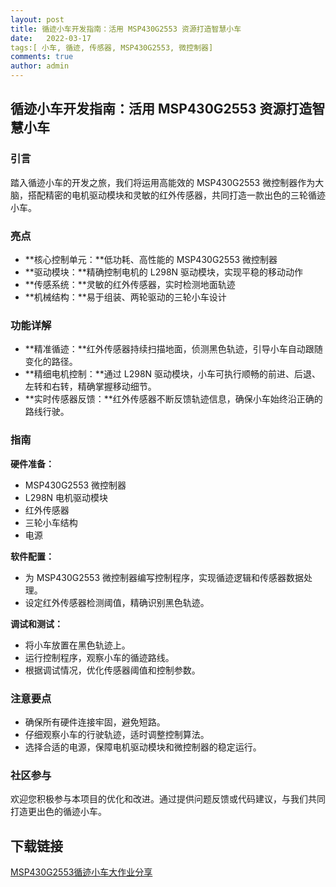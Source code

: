 ```yaml
---
layout: post
title: 循迹小车开发指南：活用 MSP430G2553 资源打造智慧小车
date:   2022-03-17
tags:[ 小车, 循迹, 传感器, MSP430G2553, 微控制器]
comments: true
author: admin
---
```

## 循迹小车开发指南：活用 MSP430G2553 资源打造智慧小车

### 引言

踏入循迹小车的开发之旅，我们将运用高能效的 MSP430G2553 微控制器作为大脑，搭配精密的电机驱动模块和灵敏的红外传感器，共同打造一款出色的三轮循迹小车。

### 亮点

- **核心控制单元：**低功耗、高性能的 MSP430G2553 微控制器
- **驱动模块：**精确控制电机的 L298N 驱动模块，实现平稳的移动动作
- **传感系统：**灵敏的红外传感器，实时检测地面轨迹
- **机械结构：**易于组装、两轮驱动的三轮小车设计

### 功能详解

- **精准循迹：**红外传感器持续扫描地面，侦测黑色轨迹，引导小车自动跟随变化的路径。
- **精细电机控制：**通过 L298N 驱动模块，小车可执行顺畅的前进、后退、左转和右转，精确掌握移动细节。
- **实时传感器反馈：**红外传感器不断反馈轨迹信息，确保小车始终沿正确的路线行驶。

### 指南

**硬件准备：**
- MSP430G2553 微控制器
- L298N 电机驱动模块
- 红外传感器
- 三轮小车结构
- 电源

**软件配置：**
- 为 MSP430G2553 微控制器编写控制程序，实现循迹逻辑和传感器数据处理。
- 设定红外传感器检测阈值，精确识别黑色轨迹。

**调试和测试：**
- 将小车放置在黑色轨迹上。
- 运行控制程序，观察小车的循迹路线。
- 根据调试情况，优化传感器阈值和控制参数。

### 注意要点

- 确保所有硬件连接牢固，避免短路。
- 仔细观察小车的行驶轨迹，适时调整控制算法。
- 选择合适的电源，保障电机驱动模块和微控制器的稳定运行。

### 社区参与

欢迎您积极参与本项目的优化和改进。通过提供问题反馈或代码建议，与我们共同打造更出色的循迹小车。

## 下载链接

[MSP430G2553循迹小车大作业分享](https://pan.quark.cn/s/558dfbe9a675)